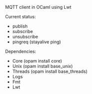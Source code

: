 MQTT client in OCaml using Lwt

Current status: 

* publish
* subscribe
* unsubscribe
* pingreq (stayalive ping)

Dependencies:
* Core  (opam install core)
* Unix  (opam install base_unix)
* Threads (opam install base_threads)
* Logs
* Fmt
* Lwt
